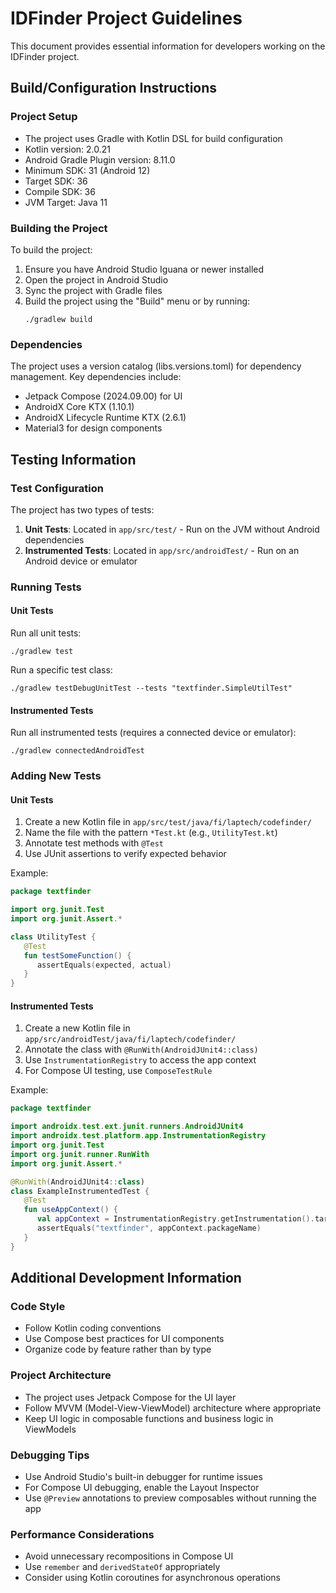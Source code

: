 # IDFinder Project Guidelines

This document provides essential information for developers working on the IDFinder project.

## Build/Configuration Instructions

### Project Setup
- The project uses Gradle with Kotlin DSL for build configuration
- Kotlin version: 2.0.21
- Android Gradle Plugin version: 8.11.0
- Minimum SDK: 31 (Android 12)
- Target SDK: 36
- Compile SDK: 36
- JVM Target: Java 11

### Building the Project
To build the project:
1. Ensure you have Android Studio Iguana or newer installed
2. Open the project in Android Studio
3. Sync the project with Gradle files
4. Build the project using the "Build" menu or by running:
   ```
   ./gradlew build
   ```

### Dependencies
The project uses a version catalog (libs.versions.toml) for dependency management. Key dependencies include:
- Jetpack Compose (2024.09.00) for UI
- AndroidX Core KTX (1.10.1)
- AndroidX Lifecycle Runtime KTX (2.6.1)
- Material3 for design components

## Testing Information

### Test Configuration
The project has two types of tests:
1. **Unit Tests**: Located in `app/src/test/` - Run on the JVM without Android dependencies
2. **Instrumented Tests**: Located in `app/src/androidTest/` - Run on an Android device or emulator

### Running Tests

#### Unit Tests
Run all unit tests:
```
./gradlew test
```

Run a specific test class:
```
./gradlew testDebugUnitTest --tests "textfinder.SimpleUtilTest"
```

#### Instrumented Tests
Run all instrumented tests (requires a connected device or emulator):
```
./gradlew connectedAndroidTest
```

### Adding New Tests

#### Unit Tests
1. Create a new Kotlin file in `app/src/test/java/fi/laptech/codefinder/`
2. Name the file with the pattern `*Test.kt` (e.g., `UtilityTest.kt`)
3. Annotate test methods with `@Test`
4. Use JUnit assertions to verify expected behavior

Example:

```kotlin
package textfinder

import org.junit.Test
import org.junit.Assert.*

class UtilityTest {
   @Test
   fun testSomeFunction() {
      assertEquals(expected, actual)
   }
}
```

#### Instrumented Tests
1. Create a new Kotlin file in `app/src/androidTest/java/fi/laptech/codefinder/`
2. Annotate the class with `@RunWith(AndroidJUnit4::class)`
3. Use `InstrumentationRegistry` to access the app context
4. For Compose UI testing, use `ComposeTestRule`

Example:

```kotlin
package textfinder

import androidx.test.ext.junit.runners.AndroidJUnit4
import androidx.test.platform.app.InstrumentationRegistry
import org.junit.Test
import org.junit.runner.RunWith
import org.junit.Assert.*

@RunWith(AndroidJUnit4::class)
class ExampleInstrumentedTest {
   @Test
   fun useAppContext() {
      val appContext = InstrumentationRegistry.getInstrumentation().targetContext
      assertEquals("textfinder", appContext.packageName)
   }
}
```

## Additional Development Information

### Code Style
- Follow Kotlin coding conventions
- Use Compose best practices for UI components
- Organize code by feature rather than by type

### Project Architecture
- The project uses Jetpack Compose for the UI layer
- Follow MVVM (Model-View-ViewModel) architecture where appropriate
- Keep UI logic in composable functions and business logic in ViewModels

### Debugging Tips
- Use Android Studio's built-in debugger for runtime issues
- For Compose UI debugging, enable the Layout Inspector
- Use `@Preview` annotations to preview composables without running the app

### Performance Considerations
- Avoid unnecessary recompositions in Compose UI
- Use `remember` and `derivedStateOf` appropriately
- Consider using Kotlin coroutines for asynchronous operations